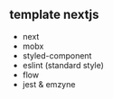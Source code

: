 ## template nextjs 

- next
- mobx 
- styled-component
- eslint (standard style)
- flow 
- jest & emzyne

